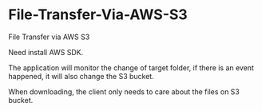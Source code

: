 # File-Transfer-Via-AWS-S3
File Transfer via AWS S3

Need install AWS SDK.

The application will monitor the change of target folder, 
if there is an event happened, it will also change the S3
bucket.

When downloading, the client only needs to care about the files 
on S3 bucket.
